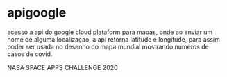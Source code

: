 # apigoogle
acesso a api do google cloud plataform para mapas, onde ao enviar um nome de alguma localizaçao, a api retorna latitude e longitude, para assim poder ser usada no desenho do mapa
mundial mostrando numeros de casos de covid.

NASA SPACE APPS CHALLENGE 2020
